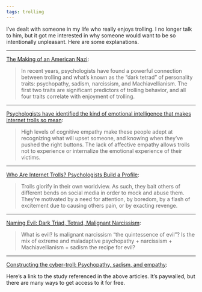 ```yaml
---
tags: trolling
---
```


I’ve dealt with someone in my life who really enjoys trolling. I no longer talk to him, but it got me interested in why someone would want to be so intentionally unpleasant. Here are some explanations.

***

[The Making of an American Nazi](https://www.theatlantic.com/magazine/archive/2017/12/the-making-of-an-american-nazi/544119/):

> In recent years, psychologists have found a powerful connection between trolling and what’s known as the “dark tetrad” of personality traits: psychopathy, sadism, narcissism, and Machiavellianism. The first two traits are significant predictors of trolling behavior, and all four traits correlate with enjoyment of trolling.

***

[Psychologists have identified the kind of emotional intelligence that makes internet trolls so mean](https://qz.com/1021205/psychologists-identified-the-kind-of-emotional-intelligence-that-makes-internet-trolls-so-mean/):

> High levels of cognitive empathy make these people adept at recognizing what will upset someone, and knowing when they’ve pushed the right buttons. The lack of affective empathy allows trolls not to experience or internalize the emotional experience of their victims.

***

[Who Are Internet Trolls? Psychologists Build a Profile](https://bigthink.com/philip-perry/who-are-internet-trolls-psychologists-build-a-profile):

> Trolls glorify in their own worldview. As such, they bait others of different bends on social media in order to mock and abuse them. They’re motivated by a need for attention, by boredom, by a flash of excitement due to causing others pain, or by exacting revenge.

***

[Naming Evil: Dark Triad, Tetrad, Malignant Narcissism](https://www.psychologytoday.com/us/blog/beyond-heroes-and-villains/201606/naming-evil-dark-triad-tetrad-malignant-narcissism):

> What is evil? Is malignant narcissism “the quintessence of evil”? Is the mix of extreme and maladaptive psychopathy + narcissism + Machiavellianism + sadism the recipe for evil?

***

[Constructing the cyber-troll: Psychopathy, sadism, and empathy](https://www.researchgate.net/publication/318083400_Constructing_the_cyber-troll_Psychopathy_sadism_and_empathy):

Here’s a link to the study referenced in the above articles. It’s paywalled, but there are many ways to get access to it for free.